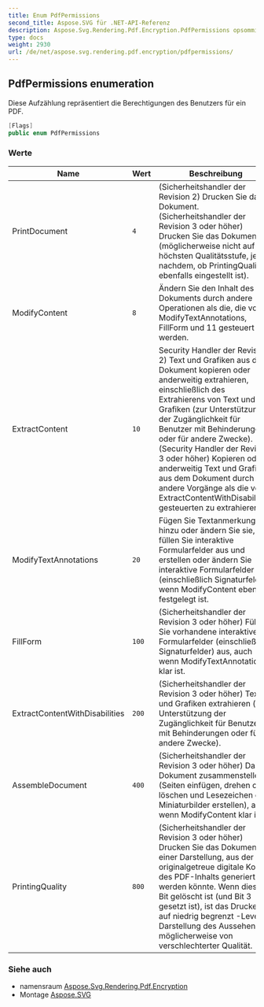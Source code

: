 ```yaml
---
title: Enum PdfPermissions
second_title: Aspose.SVG für .NET-API-Referenz
description: Aspose.Svg.Rendering.Pdf.Encryption.PdfPermissions opsomming. Diese Aufzählung repräsentiert die Berechtigungen des Benutzers für ein PDF.
type: docs
weight: 2930
url: /de/net/aspose.svg.rendering.pdf.encryption/pdfpermissions/
---
```

## PdfPermissions enumeration

Diese Aufzählung repräsentiert die Berechtigungen des Benutzers für ein PDF.

```csharp
[Flags]
public enum PdfPermissions
```

### Werte

| Name | Wert | Beschreibung |
| --- | --- | --- |
| PrintDocument | `4` | (Sicherheitshandler der Revision 2) Drucken Sie das Dokument. (Sicherheitshandler der Revision 3 oder höher) Drucken Sie das Dokument (möglicherweise nicht auf der höchsten Qualitätsstufe, je nachdem, ob PrintingQuality ebenfalls eingestellt ist). |
| ModifyContent | `8` | Ändern Sie den Inhalt des Dokuments durch andere Operationen als die, die von ModifyTextAnnotations, FillForm und 11 gesteuert werden. |
| ExtractContent | `10` | Security Handler der Revision 2) Text und Grafiken aus dem Dokument kopieren oder anderweitig extrahieren, einschließlich des Extrahierens von Text und Grafiken (zur Unterstützung der Zugänglichkeit für Benutzer mit Behinderungen oder für andere Zwecke). (Security Handler der Revision 3 oder höher) Kopieren oder anderweitig Text und Grafiken aus dem Dokument durch andere Vorgänge als die von ExtractContentWithDisabilities. gesteuerten zu extrahieren. |
| ModifyTextAnnotations | `20` | Fügen Sie Textanmerkungen hinzu oder ändern Sie sie, füllen Sie interaktive Formularfelder aus und erstellen oder ändern Sie interaktive Formularfelder (einschließlich Signaturfelder), wenn ModifyContent ebenfalls festgelegt ist. |
| FillForm | `100` | (Sicherheitshandler der Revision 3 oder höher) Füllen Sie vorhandene interaktive Formularfelder (einschließlich Signaturfelder) aus, auch wenn ModifyTextAnnotations klar ist. |
| ExtractContentWithDisabilities | `200` | (Sicherheitshandler der Revision 3 oder höher) Text und Grafiken extrahieren (zur Unterstützung der Zugänglichkeit für Benutzer mit Behinderungen oder für andere Zwecke). |
| AssembleDocument | `400` | (Sicherheitshandler der Revision 3 oder höher) Das Dokument zusammenstellen (Seiten einfügen, drehen oder löschen und Lesezeichen oder Miniaturbilder erstellen), auch wenn ModifyContent klar ist. |
| PrintingQuality | `800` | (Sicherheitshandler der Revision 3 oder höher) Drucken Sie das Dokument in einer Darstellung, aus der eine originalgetreue digitale Kopie des PDF-Inhalts generiert werden könnte. Wenn dieses Bit gelöscht ist (und Bit 3 gesetzt ist), ist das Drucken auf niedrig begrenzt -Level-Darstellung des Aussehens, möglicherweise von verschlechterter Qualität. |

### Siehe auch

* namensraum [Aspose.Svg.Rendering.Pdf.Encryption](../../aspose.svg.rendering.pdf.encryption/)
* Montage [Aspose.SVG](../../)


